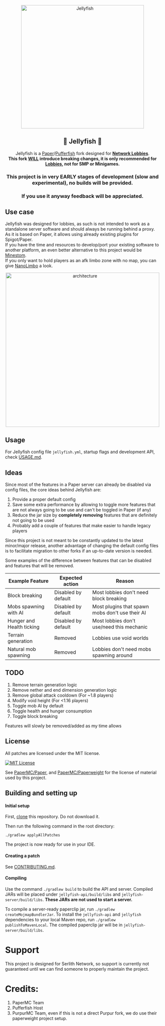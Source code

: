 <div align="center">

<a href="https://serlith.net">
  <img src="assets/jellyfish_logo.svg" alt="Jellyfish" width="400">
</a>

## 🪼 Jellyfish 🪼
Jellyfish is a [Paper](https://github.com/PaperMC/Paper)/[Pufferfish](https://github.com/pufferfish-gg/Pufferfish/) fork designed for <u>**Network Lobbies**</u>. \
**This fork <u>WILL</u> introduce breaking changes, it is only recommended for <u>Lobbies</u>, not for SMP or Minigames.**

</div>

<div align="center">

### This project is in very EARLY stages of development (slow and experimental), no builds will be provided.
### If you use it anyway feedback will be appreciated.

</div>

## Use case
Jellyfish was designed for lobbies, as such is not intended to work as a standalone server software and should always be running behind a proxy. \
As it is based on Paper, it allows using already existing plugins for Spigot/Paper. \
If you have the time and resources to develop/port your existing software to another platform, an even better alternative to this project would be [Minestom](https://minestom.net/). \
If you only want to hold players as an afk limbo zone with no map, you can give [NanoLimbo](https://github.com/Nan1t/NanoLimbo) a look.

<div align="center">
<img src="assets/jellyfish_architecture.png" alt="architecture" width="500">
</div>

## Usage
For Jellyfish config file `jellyfish.yml`, startup flags and development API, check [USAGE.md](USAGE.md).

## Ideas
Since most of the features in a Paper server can already be disabled via config files, the core ideas behind Jellyfish are:
1. Provide a proper default config
2. Save some extra performance by allowing to toggle more features that are not always going to be use and can't be toggled in Paper (if any)
3. Reduce the jar size by **completely removing** features that are definitely not going to be used
4. Probably add a couple of features that make easier to handle legacy players

Since this project is not meant to be constantly updated to the latest minor/major release, another advantage of changing the default config files is to facilitate migration to other forks if an up-to-date version is needed.

Some examples of the difference between features that can be disabled and features that will be removed.

| Example Feature           | Expected action     | Reason                                          |
|---------------------------|---------------------|-------------------------------------------------|
| Block breaking            | Disabled by default | Most lobbies don't need block breaking          |
| Mobs spawning with AI     | Disabled by default | Most plugins that spawn mobs don't use their AI |
| Hunger and Health ticking | Disabled by default | Most lobbies don't use/need this mechanic       |
| Terrain generation        | Removed             | Lobbies use void worlds                         |
| Natural mob spawning      | Removed             | Lobbies don't need mobs spawning around         |

## TODO
1. Remove terrain generation logic
2. Remove nether and end dimension generation logic
3. Remove global attack cooldown (For ~1.8 players)
4. Modify void height (For <1.16 players)
5. Toggle mob AI by default
6. Toggle health and hunger consumption
7. Toggle block breaking

Features will slowly be removed/added as my time allows

## License
All patches are licensed under the MIT license.

[![MIT License](https://img.shields.io/github/license/PurpurMC/Purpur?&logo=github)](LICENSE)

See [PaperMC/Paper](https://github.com/PaperMC/Paper), and [PaperMC/Paperweight](https://github.com/PaperMC/paperweight) for the license of material used by this project.

## Building and setting up

#### Initial setup
First, <u>clone</u> this repository. Do not download it.

Then run the following command in the root directory:

```
./gradlew applyAllPatches
```

The project is now ready for use in your IDE.

#### Creating a patch

See [CONTRIBUTING.md](CONTRIBUTING.md).

#### Compiling

Use the command `./gradlew build` to build the API and server. Compiled JARs
will be placed under `jellyfish-api/build/libs` and `jellyfish-server/build/libs`.
**These JARs are not used to start a server.**

To compile a server-ready paperclip jar, run `./gradlew createMojmapBundlerJar`.
To install the `jellyfish-api` and `jellyfish` dependencies to your local Maven repo, run `./gradlew publishToMavenLocal`. The compiled paperclip jar will be in `jellyfish-server/build/libs`.

# Support
This project is designed for Serlith Network, so support is currently not guaranteed until we can find someone to properly maintain the project.

# Credits:

1. PaperMC Team
2. Pufferfish Host
3. PurpurMC Team, even if this is not a direct Purpur fork, we do use their paperweight project setup.

